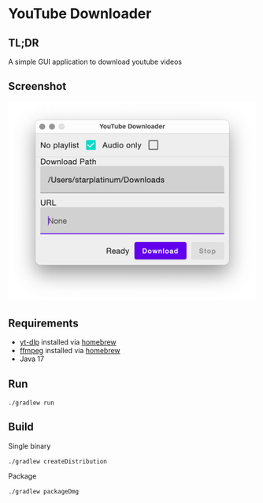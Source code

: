 # YouTube Downloader

## TL;DR

A simple GUI application to download youtube videos

## Screenshot

![img.png](misc/screenshot.png)

## Requirements

- [yt-dlp](https://github.com/yt-dlp/yt-dlp) installed via [homebrew](https://github.com/Homebrew/brew)
- [ffmpeg](https://github.com/FFmpeg/FFmpeg) installed via [homebrew](https://github.com/Homebrew/brew)
- Java 17

## Run

```shell
./gradlew run
```

## Build

Single binary

```shell
./gradlew createDistribution
```

Package

```shell
./gradlew packageDmg
```